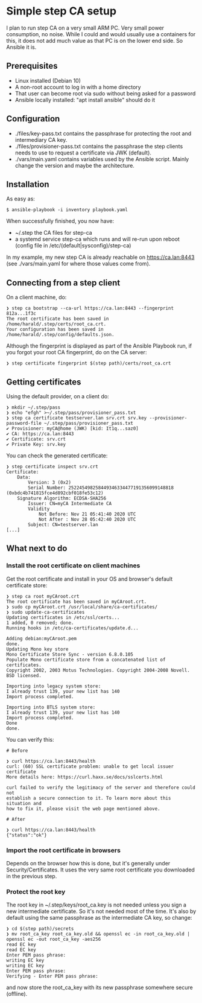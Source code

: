 # Simple step CA setup

I plan to run step CA on a very small ARM PC. Very small power consumption, no noise.
While I could and would usually use a containers for this, it does not add much value as that PC is on the lower end side.
So Ansible it is.

## Prerequisites

* Linux installed (Debian 10)
* A non-root account to log in with a home directory
* That user can become root via sudo without being asked for a password
* Ansible locally installed: "apt install ansible" should do it

## Configuration

* ./files/key-pass.txt contains the passphrase for protecting the root and intermediary CA key.
* ./files/provisioner-pass.txt contains the passphrase the step clients needs to use to request a certificate via JWK (default).
* ./vars/main.yaml contains variables used by the Ansible script. Mainly change the version and maybe the architecture.

## Installation

As easy as:
```
$ ansible-playbook -i inventory playbook.yaml
```

When successfully finished, you now have:
* ~/.step the CA files for step-ca
* a systemd service step-ca which runs and will re-run upon reboot (config file in /etc/(default|sysconfig)/step-ca)

In my example, my new step CA is already reachable on https://ca.lan:8443 (see ./vars/main.yaml for where those values come from).

## Connecting from a step client

On a client machine, do:
```
❯ step ca bootstrap --ca-url https://ca.lan:8443 --fingerprint 812a...1f3c
The root certificate has been saved in /home/harald/.step/certs/root_ca.crt.
Your configuration has been saved in /home/harald/.step/config/defaults.json.
```
Although the fingerprint is displayed as part of the Ansible Playbook run, if you forgot your root CA fingerprint, do on the CA server:
```
❯ step certificate fingerprint $(step path)/certs/root_ca.crt
```

## Getting certificates

Using the default provider, on a client do:
```
❯ mkdir ~/.step/pass
❯ echo "efgh" >~/.step/pass/provisioner_pass.txt
❯ step ca certificate testserver.lan srv.crt srv.key --provisioner-password-file ~/.step/pass/provisioner_pass.txt
✔ Provisioner: myCA@home (JWK) [kid: It1q...saz0]
✔ CA: https://ca.lan:8443
✔ Certificate: srv.crt
✔ Private Key: srv.key
```

You can check the generated certificate:
```
❯ step certificate inspect srv.crt
Certificate:
    Data:
        Version: 3 (0x2)
        Serial Number: 252245498258449346334477191356099148818 (0xbdc4b741815fce4d892cbf018fe53c12)
    Signature Algorithm: ECDSA-SHA256
        Issuer: CN=myCA Intermediate CA
        Validity
            Not Before: Nov 21 05:41:40 2020 UTC
            Not After : Nov 28 05:42:40 2020 UTC
        Subject: CN=testserver.lan
[...]
```

## What next to do

### Install the root certificate on client machines
Get the root certificate and install in your OS and browser's default certificate store:
```
❯ step ca root myCAroot.crt
The root certificate has been saved in myCAroot.crt.
❯ sudo cp myCAroot.crt /usr/local/share/ca-certificates/
❯ sudo update-ca-certificates
Updating certificates in /etc/ssl/certs...
1 added, 0 removed; done.
Running hooks in /etc/ca-certificates/update.d...

Adding debian:myCAroot.pem
done.
Updating Mono key store
Mono Certificate Store Sync - version 6.8.0.105
Populate Mono certificate store from a concatenated list of certificates.
Copyright 2002, 2003 Motus Technologies. Copyright 2004-2008 Novell. BSD licensed.

Importing into legacy system store:
I already trust 139, your new list has 140
Import process completed.

Importing into BTLS system store:
I already trust 139, your new list has 140
Import process completed.
Done
done.
```
You can verify this:
```
# Before

❯ curl https://ca.lan:8443/health
curl: (60) SSL certificate problem: unable to get local issuer certificate
More details here: https://curl.haxx.se/docs/sslcerts.html

curl failed to verify the legitimacy of the server and therefore could not
establish a secure connection to it. To learn more about this situation and
how to fix it, please visit the web page mentioned above.

# After

❯ curl https://ca.lan:8443/health
{"status":"ok"}
```

### Import the root certificate in browsers

Depends on the browser how this is done, but it's generally under Security/Certificates. It uses the very same root certificate you downloaded in the previous step.

### Protect the root key

The root key in ~/.step/keys/root_ca.key is not needed unless you sign a new intermediate certificate. So it's not needed most of the time. It's also by default using the same passphrase as the intermediate CA key, so change:
```
❯ cd $(step path)/secrets
❯ mv root_ca_key root_ca_key.old && openssl ec -in root_ca_key.old | openssl ec -out root_ca_key -aes256
read EC key
read EC key
Enter PEM pass phrase:
writing EC key
writing EC key
Enter PEM pass phrase:
Verifying - Enter PEM pass phrase:
```
and now store the root_ca_key with its new passphrase somewhere secure (offline).

